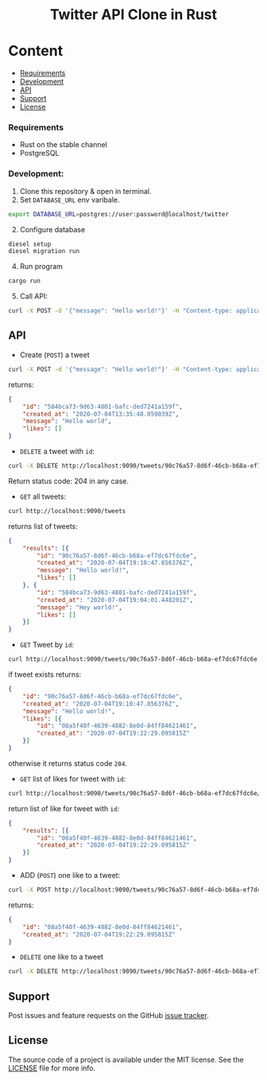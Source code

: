 <h1 align="center">Twitter API Clone in Rust</h1>

# Content
- [Requirements](#requirements)
- [Development](#development)
- [API](#api)
- [Support](#support)
- [License](#license)

### Requirements

- Rust on the stable channel
- PostgreSQL

### Development:

1. Clone this repository & open in terminal.
2. Set `DATABASE_URL` env varibale.

```sh
export DATABASE_URL=postgres://user:password@localhost/twitter
```
2. Configure database

```sh
diesel setup
diesel migration run
```

4. Run program

```sh
cargo run
```

5. Call API:

```sh
curl -X POST -d '{"message": "Hello world!"}' -H "Content-type: application/json" http://localhost:9090/tweets
```

## API

- Create (`POST`) a tweet

```sh
curl -X POST -d '{"message": "Hello world!"}' -H "Content-type: application/json" http://localhost:9090/tweets
```

returns:

```json
{
    "id": "584bca73-9d63-4801-bafc-ded7241a159f",
    "created_at": "2020-07-04T13:35:48.059039Z",
    "message": "Hello world",
    "likes": []
}
```

- `DELETE` a tweet with `id`:

```sh
curl -X DELETE http://localhost:9090/tweets/90c76a57-8d6f-46cb-b68a-ef7dc67fdc6e
```

Return status code: 204 in any case.

- `GET` all tweets:

```sh
curl http://localhost:9090/tweets
```

returns list of tweets:

```json
{
    "results": [{
        "id": "90c76a57-8d6f-46cb-b68a-ef7dc67fdc6e",
        "created_at": "2020-07-04T19:10:47.856376Z",
        "message": "Hello world!",
        "likes": []
    }, {
        "id": "584bca73-9d63-4801-bafc-ded7241a159f",
        "created_at": "2020-07-04T19:04:01.448201Z",
        "message": "Hey world!",
        "likes": []
    }]
}
```

- `GET` Tweet by `id`:

```sh
curl http://localhost:9090/tweets/90c76a57-8d6f-46cb-b68a-ef7dc67fdc6e
```

if tweet exists returns:

```json
{
    "id": "90c76a57-8d6f-46cb-b68a-ef7dc67fdc6e",
    "created_at": "2020-07-04T19:10:47.856376Z",
    "message": "Hello world!",
    "likes": [{
        "id": "08a5f40f-4639-4882-8e0d-84ff84621461",
        "created_at": "2020-07-04T19:22:29.095815Z"
    }]
}
```

otherwise it returns status code `204`.

- `GET` list of likes for tweet with `id`:

```sh
curl http://localhost:9090/tweets/90c76a57-8d6f-46cb-b68a-ef7dc67fdc6e/likes
```

return list of like for tweet with `id`:

```json
{
    "results": [{
        "id": "08a5f40f-4639-4882-8e0d-84ff84621461",
        "created_at": "2020-07-04T19:22:29.095815Z"
    }]
}
```

- ADD (`POST`) one like to a tweet:

```sh
curl -X POST http://localhost:9090/tweets/90c76a57-8d6f-46cb-b68a-ef7dc67fdc6e/likes
```

returns:

```json
{
    "id": "08a5f40f-4639-4882-8e0d-84ff84621461",
    "created_at": "2020-07-04T19:22:29.095815Z"
}
```

- `DELETE` one like to a tweet

```sh
curl -X DELETE http://localhost:9090/tweets/90c76a57-8d6f-46cb-b68a-ef7dc67fdc6e/likes
```

## Support

Post issues and feature requests on the GitHub [issue tracker](https://github.com/minikin/twitter-rs/issues).

## License

The source code of a project is available under the MIT license.
See the [LICENSE](https://github.com/minikin/twitter-rs/LICENSE) file for more info.
